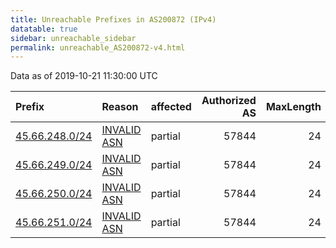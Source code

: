 ```yaml
---
title: Unreachable Prefixes in AS200872 (IPv4)
datatable: true
sidebar: unreachable_sidebar
permalink: unreachable_AS200872-v4.html
---
```


Data as of 2019-10-21 11:30:00 UTC


<div class="datatable-begin"></div>

| Prefix                                                 | Reason                                                                                                 | affected   |   Authorized AS |   MaxLength | Anchor                                         |   unreachable /24s |
|:-------------------------------------------------------|:-------------------------------------------------------------------------------------------------------|:-----------|----------------:|------------:|:-----------------------------------------------|-------------------:|
| [45.66.248.0/24](https://stat.ripe.net/45.66.248.0/24) | [INVALID ASN](https://rpki-validator.ripe.net/announcement-preview?asn=AS200872&prefix=45.66.248.0/24) | partial    |           57844 |          24 | [RIPE](unreachable_RIPE_NCC_RPKI_Root-v4.html) |                  1 |
| [45.66.249.0/24](https://stat.ripe.net/45.66.249.0/24) | [INVALID ASN](https://rpki-validator.ripe.net/announcement-preview?asn=AS200872&prefix=45.66.249.0/24) | partial    |           57844 |          24 | [RIPE](unreachable_RIPE_NCC_RPKI_Root-v4.html) |                  1 |
| [45.66.250.0/24](https://stat.ripe.net/45.66.250.0/24) | [INVALID ASN](https://rpki-validator.ripe.net/announcement-preview?asn=AS200872&prefix=45.66.250.0/24) | partial    |           57844 |          24 | [RIPE](unreachable_RIPE_NCC_RPKI_Root-v4.html) |                  1 |
| [45.66.251.0/24](https://stat.ripe.net/45.66.251.0/24) | [INVALID ASN](https://rpki-validator.ripe.net/announcement-preview?asn=AS200872&prefix=45.66.251.0/24) | partial    |           57844 |          24 | [RIPE](unreachable_RIPE_NCC_RPKI_Root-v4.html) |                  1 |

<div class="datatable-end"></div>